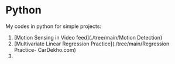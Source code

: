 # Python
My codes in python for simple projects:
1. [Motion Sensing in Video feed](./tree/main/Motion Detection)
2. [Multivariate Linear Regression Practice](./tree/main/Regression Practice- CarDekho.com)
3. 

